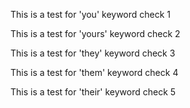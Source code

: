 This is a test for 'you'  keyword check 1

This is a test for 'yours'  keyword check 2

This is a test for 'they'  keyword check 3

This is a test for 'them'  keyword check 4

This is a test for 'their'  keyword check 5
